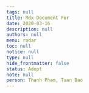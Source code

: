 ```yaml
---
tags: null
title: Mdx Document For
date: 2020-03-16
description: null
authors: null
menu: radar
toc: null
notice: null
type: null
hide_frontmatter: false
status: Adopt
note: null
person: Thanh Pham, Tuan Dao
---
```


